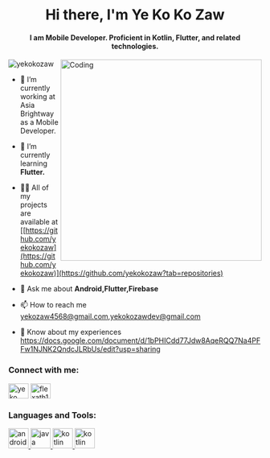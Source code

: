 <h1 align="center">Hi there, I'm Ye Ko Ko Zaw</h1>
<h4 align="center">I am Mobile Developer. Proficient in Kotlin, Flutter, and related technologies.</h4>


<img align="right" alt="Coding" width="400" src="https://media0.giphy.com/media/qgQUggAC3Pfv687qPC/giphy.gif?cid=ecf05e47p9zb8195k3c1sj75g728jkxpmn91tul9nws7wsc1&rid=giphy.gif&ct=g">

<p align="left"> <img src="https://komarev.com/ghpvc/?username=yekokozaw&label=Profile%20views&color=0e75b6&style=flat" alt="yekokozaw" /> </p>

- 🔭 I’m currently working at Asia Brightway as a Mobile Developer.

- 🌱 I’m currently learning **Flutter.**

- 👨‍💻 All of my projects are available at [[https://github.com/yekokozaw](https://github.com/yekokozaw)](https://github.com/yekokozaw?tab=repositories)

- 💬 Ask me about **Android,Flutter,Firebase**

- 📫 How to reach me yekozaw4568@gmail.com,yekokozawdev@gmail.com

- 📄 Know about my experiences https://docs.google.com/document/d/1bPHICdd77Jdw8AqeRQQ7Na4PFFw1NJNK2QndcJLRbUs/edit?usp=sharing

<h3 align="left">Connect with me:</h3>
<p align="left">
<a href="https://www.facebook.com/yorkozel" target="blank"><img align="center" src="https://cdn1.iconfinder.com/data/icons/logotypes/32/square-facebook-512.png" alt="ye ko zaw" height="30" width="40" /></a>
<a href="https://instagram.com/yorkozel" target="blank"><img align="center" src="https://upload.wikimedia.org/wikipedia/commons/thumb/a/a5/Instagram_icon.png/2048px-Instagram_icon.png" alt="flexath11" height="30" width="40" /></a>
</p>

<h3 align="left">Languages and Tools:</h3>
<p align="left"> <a href="https://developer.android.com" target="_blank" rel="noreferrer"> <img src="https://res.cloudinary.com/practicaldev/image/fetch/s--H40ocFOu--/c_limit%2Cf_auto%2Cfl_progressive%2Cq_auto%2Cw_880/https://res.cloudinary.com/nedy123/image/upload/v1560565889/Screenshot_2019-06-15_at_3.28.03_AM_hij9sw.png" alt="android" width="40" height="40"/> </a> <a href="https://www.java.com" target="_blank" rel="noreferrer"> <img src="https://www.macworld.com/wp-content/uploads/2023/01/learn_java_on_mac.jpg" alt="java" width="40" height="40"/> </a> <a href="https://kotlinlang.org" target="_blank" rel="noreferrer"> <img src="https://www.vectorlogo.zone/logos/kotlinlang/kotlinlang-icon.svg" alt="kotlin" width="40" height="40"/> </a> <a href="https://flutter.dev" target="_blank" rel="noreferrer"> <img src="https://encrypted-tbn0.gstatic.com/images?q=tbn:ANd9GcRWiWY0E_du9TYa4Nd-XDhDJNjUrU6r6h31JQ&s" alt="kotlin" width="40" height="40"/> </a> </p>
